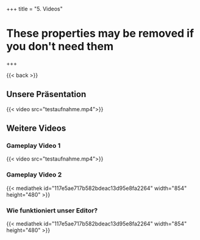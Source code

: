 +++
title = "5. Videos"

# These properties may be removed if you don't need them

+++

{{< back >}}

## Unsere Präsentation
{{< video src="testaufnahme.mp4">}}
## Weitere Videos
### Gameplay Video 1
{{< video src="testaufnahme.mp4">}}
### Gameplay Video 2
{{< mediathek id="117e5ae717b582bdeac13d95e8fa2264" width="854" height="480" >}}

### Wie funktioniert unser Editor?
{{< mediathek id="117e5ae717b582bdeac13d95e8fa2264" width="854" height="480" >}}
